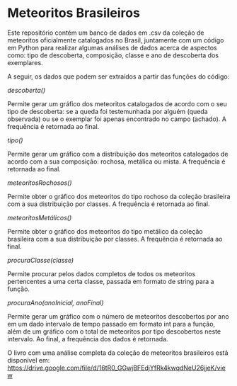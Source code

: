 # Meteoritos Brasileiros
Este repositório contém um banco de dados em .csv da coleção de meteoritos oficialmente catalogados no Brasil, juntamente com um código em Python para realizar algumas análises de dados acerca de aspectos como: tipo de descoberta, composição, classe e ano de descoberta dos exemplares. 

A seguir, os dados que podem ser extraídos a partir das funções do código: 

*descoberta()*

Permite gerar um gráfico dos meteoritos catalogados de acordo com o seu tipo de descoberta: se a queda foi testemunhada por alguém (queda observada) ou se o exemplar foi apenas encontrado no campo (achado). A frequência é retornada ao final. 

*tipo()*

Permite gerar um gráfico com a distribuição dos meteoritos catalogados de acordo com a sua composição: rochosa, metálica ou mista. A frequência é retornada ao final. 

*meteoritosRochosos()*

Permite obter o gráfico dos meteoritos do tipo rochoso da coleção brasileira com a sua distribuição por classes. A frequência é retornada ao final. 

*meteoritosMetálicos()*

Permite obter o gráfico dos meteoritos do tipo metálico da coleção brasileira com a sua distribuição por classes. A frequência é retornada ao final. 

*procuraClasse(classe)*

Permite procurar pelos dados completos de todos os meteoritos pertencentes a uma certa classe, passada em formato de string para a função. 

*procuraAno(anoInicial, anoFinal)*

Permite gerar um gráfico com o número de meteoritos descobertos por ano em um dado intervalo de tempo passado em formato int para a função, além de um gráfico com o total de meteoritos por tipo descobertos neste intervalo. Ao final, a frequência dos dados é retornada.

O livro com uma análise completa da coleção de meteoritos brasileiros está disponível em: https://drive.google.com/file/d/16tR0_GGwjBFEdjYfRk4kwqdNeU26jjeK/view
